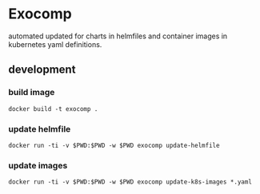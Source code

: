 # Exocomp

automated updated for charts in helmfiles and container images in kubernetes yaml definitions.

## development

### build image
`docker build -t exocomp .`

### update helmfile
`docker run -ti -v $PWD:$PWD -w $PWD exocomp update-helmfile`

### update images
`docker run -ti -v $PWD:$PWD -w $PWD exocomp update-k8s-images *.yaml`
